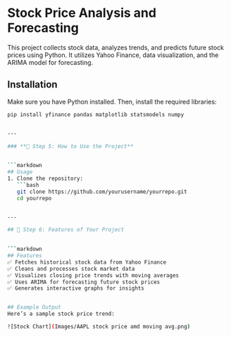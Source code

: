 # Stock Price Analysis and Forecasting  

This project collects stock data, analyzes trends, and predicts future stock prices using Python. It utilizes Yahoo Finance, data visualization, and the ARIMA model for forecasting.

## Installation  
Make sure you have Python installed. Then, install the required libraries:  

```bash
pip install yfinance pandas matplotlib statsmodels numpy


---

### **📌 Step 5: How to Use the Project**  
  

```markdown
## Usage  
1. Clone the repository:  
   ```bash
   git clone https://github.com/yourusername/yourrepo.git
   cd yourrepo


---

## 📌 Step 6: Features of Your Project  
  

```markdown
## Features  
✅ Fetches historical stock data from Yahoo Finance  
✅ Cleans and processes stock market data  
✅ Visualizes closing price trends with moving averages  
✅ Uses ARIMA for forecasting future stock prices  
✅ Generates interactive graphs for insights  


## Example Output  
Here’s a sample stock price trend:  

![Stock Chart](Images/AAPL stock price amd moving avg.png)


  

  





